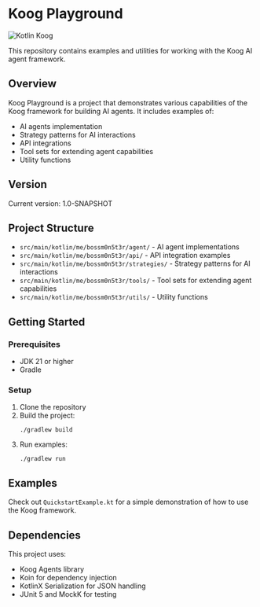 # Koog Playground

![Kotlin Koog](https://img.shields.io/badge/Kotlin%20Koog%20v0.1.0-7F52FF?style=for-the-badge&logo=Kotlin&logoColor=white)

This repository contains examples and utilities for working with the Koog AI agent framework.

## Overview

Koog Playground is a project that demonstrates various capabilities of the Koog framework for building AI agents. It includes examples of:

- AI agents implementation
- Strategy patterns for AI interactions
- API integrations
- Tool sets for extending agent capabilities
- Utility functions

## Version

Current version: 1.0-SNAPSHOT

## Project Structure

- `src/main/kotlin/me/bossm0n5t3r/agent/` - AI agent implementations
- `src/main/kotlin/me/bossm0n5t3r/api/` - API integration examples
- `src/main/kotlin/me/bossm0n5t3r/strategies/` - Strategy patterns for AI interactions
- `src/main/kotlin/me/bossm0n5t3r/tools/` - Tool sets for extending agent capabilities
- `src/main/kotlin/me/bossm0n5t3r/utils/` - Utility functions

## Getting Started

### Prerequisites

- JDK 21 or higher
- Gradle

### Setup

1. Clone the repository
2. Build the project:
   ```
   ./gradlew build
   ```
3. Run examples:
   ```
   ./gradlew run
   ```

## Examples

Check out `QuickstartExample.kt` for a simple demonstration of how to use the Koog framework.

## Dependencies

This project uses:
- Koog Agents library
- Koin for dependency injection
- KotlinX Serialization for JSON handling
- JUnit 5 and MockK for testing
